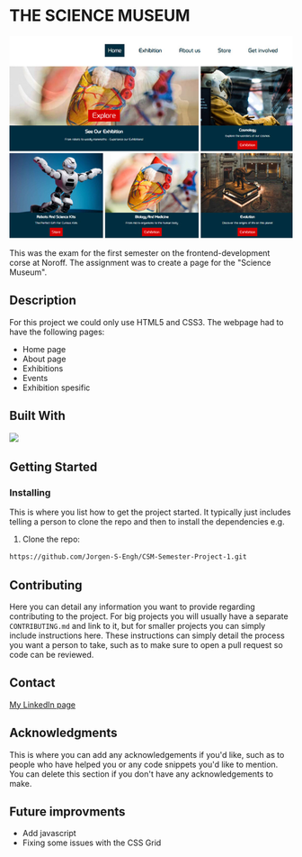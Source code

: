 # THE SCIENCE MUSEUM

![image](https://github.com/Jorgen-S-Engh/CSM-Semester-Project-1/blob/main/museum%20img.jpg)

This was the exam for the first semester on the frontend-development corse at Noroff.
The assignment was to create a page for the "Science Museum".

## Description

For this project we could only use HTML5 and CSS3. The webpage had to have the following pages:


- Home page
- About page
- Exhibitions
- Events
- Exhibition spesific

## Built With

<p>
  <a href="https://skillicons.dev">
    <img src="https://skillicons.dev/icons?i=html,css,github,netlify,vscode,adobexd" />
  </a>
</p>

## Getting Started

### Installing

This is where you list how to get the project started. It typically just includes telling a person to clone the repo and then to install the dependencies e.g.

1. Clone the repo:

```bash
https://github.com/Jorgen-S-Engh/CSM-Semester-Project-1.git
```


## Contributing

Here you can detail any information you want to provide regarding contributing to the project. For big projects you will usually have a separate `CONTRIBUTING.md` and link to it, but for smaller projects you can simply include instructions here. These instructions can simply detail the process you want a person to take, such as to make sure to open a pull request so code can be reviewed.

## Contact

[My LinkedIn page](https://www.linkedin.com/in/j%C3%B8rgen-engh-902669100/)

## Acknowledgments

This is where you can add any acknowledgements if you'd like, such as to people who have helped you or any code snippets you'd like to mention. You can delete this section if you don't have any acknowledgements to make.

## Future improvments
* Add javascript
* Fixing some issues with the CSS Grid
